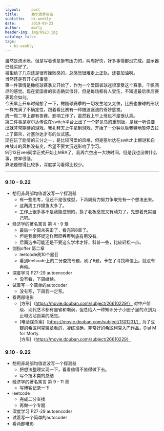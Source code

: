 ```yaml
---
layout:     post
title:      塞尔达梦见岛
subtitle:   bi-weekly
date:       2019-09-23
author:     morty
header-img: img/0923.jpg
catalog: false
tags:
  - bi-weekly
---
```

虽然是流水账，但是写着也是挺有压力的，两周好快，好多事情都没完成。显示器已经买好了。  
被拒绝了几次还是很有挫败感的，总感觉很难走上正轨，还要加油啊。  
当然还是有开心的事情：  
第一件事情是橄榄球赛季又开始了，作为一个爱国者球迷很享受这个赛季，千帆阅尽的感觉。现在爱国者的状态确实很好，但是每场都有人受伤，不知道最后季后赛表现会如何。  
今天早上开车时候想了一下，橄榄球赛季的一切发生地又太快，比赛也像球的形状一样充满了不确定性，跟着看比赛有一种随波逐流的奇妙感觉。  
周一周二早上都有夜赛，影响工作了，虽然我上午上班也不是很认真。  
第二件事是塞尔达传说在switch平台上出了一个梦见岛的重制版，是我一听说要出就非常期待的游戏。我礼拜天上午拿到游戏，开始了一分钟以后我特地暂停去拉上了窗帘，对塞尔达才有的仪式感。  
现在玩了剧情的三分之一，是比较可爱的风格，但是塞尔达在switch上解谜和自由战斗的风格没有变，希望不要太沉迷影响了学习。  
9月13日vee同学正式开始上MBA了，我周六空出一大块时间，但是我也没做什么事，效率很低。  
算法题做得比较多，深度学习看得比较少。  

***

### 9.10 - 9.22
- 想用非局部均值滤波写一个探测器  
  + 有一些思考，但还不是很成型，下两周努力努力争取先有一个想法出来。
  + 这两周工作摸鱼太多了。
  + 工作上很多事不是我能控制的，换了老板感觉又有动力了，先想着充实自己吧。
- 经济学的著名寓言 第 4 - 9 章
  + 最后一个周末突击了，看完第8章了。
  + 但是我很怀疑这样囫囵吞枣到底有用没有。
  + 后面选书可能还是不要这么学术才好，科普一些，比较轻松一点。
- 剑指offer 第二章
  + leetcode刷10个题目
  + 看到leetcode上的二分查找专题，刷了6题，卡在了寻找峰值上。就没有再动。
- 深度学习 P27-29 autoencoder
  + 没有看，下周继续。
- 试着写一个简单的autocoder
  + 没有写，下周我一定写。
- 看两部电影
  + [方形]（https://movie.douban.com/subject/26610229/） 对中产阶级、现代艺术都有自省和嘲讽，但总给人一种知识分子小圈子里的点到为止和沾沾自喜的感觉。
  + [电话谋杀案]（https://movie.douban.com/subject/1301231/） 为了豆瓣的希区柯克徽章看的，凝练准确，非常好的希区柯克入门作品。Dial M for Morty.   
[方形]（https://movie.douban.com/subject/26610229）
### 9.10 - 9.22
- 想用非局部均值滤波写一个探测器
  + 把想法整理实现一下，看看值得不值得做下去。
  + 写个技术类的总结
- 经济学的著名寓言 第 9 - 11 章
  + 写博客记录一下
- leetcode 
  + 完成二分查找  
  + 再做一个专题  
- 深度学习 P27-29 autoencoder 
- 试着写一个简单的autocoder
- 看两部电影
